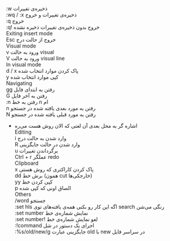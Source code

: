 :w ذخیره‌ی تغییرات  
:wq / :x ذخیره‌ی تغییرات و خروج  
:q خروج  
:q! خروج بدون ذخیره‌ی تغییرات ذخیره نشده  
Exiting insert mode  
Esc خروج از حالت درج  
Visual mode  
v ورود به حالت visual  
V ورود به حالت visual line  
In visual mode  
d / x پاک کردن موارد انتخاب شده  
y کپی موارد انتخاب شده  
Navigating  
gg رفتن به ابتدای فایل  
G رفتن به آخر فایل  
:n رفتن به خط n ام  
n رفتن به مورد بعدی یافته شده در جستجو  
N رفتن به مورد قبلی یافته شده در جستجو  
* اشاره گر به محل بعدی آن لغتی که الان روش هست می‌ره  
Editing  
i وارد شدن به حالت درج  
R وارد شدن در حالت جایگزینی  
u برگرداندن تغییرات  
Ctrl + r عملگر redo  
Clipboard  
x پاک کردن کاراکتری که روش هستی  
dd برش خط (همون cut خارجکی‌ها)  
yy کپی کردن خط  
p الصاق اونی که کپی شده  
Others  
/word جستجو  
:set hls اگه این کار رو بکنی همه‌ی یافته‌های توی search رنگی می‌شن  
:set number نمایش شماره‌ی خط  
:set number! لغو نمایش شماره‌ی خط  
:!command اجرای یک دستور در شل  
:%s/old/new/g جایگزینی عبارت old با new در سراسر فایل